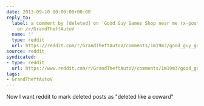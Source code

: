 ```yaml
---
date: 2013-09-10 00:00:00+00:00
reply_to:
  label: a comment by [deleted] on 'Good Guy Games Shop near me (x-post r/gaming)'
    on /r/GrandTheftAutoV
  name: ''
  type: reddit
  url: https://reddit.com/r/GrandTheftAutoV/comments/1m19m3/good_guy_games_shop_near_me_xpost_rgaming/cc4v1m0/
source: reddit
syndicated:
- type: reddit
  url: https://www.reddit.com/r/GrandTheftAutoV/comments/1m19m3/good_guy_games_shop_near_me_xpost_rgaming/cc4xr7j/
tags:
- GrandTheftAutoV
---
```


Now I want reddit to mark deleted posts as "deleted like a coward"